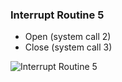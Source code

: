 ### Interrupt Routine 5

- Open (system call 2)
- Close (system call 3)

![Interrupt Routine 5](https://exposnitc.github.io/expos-docs/assets/img/roadmap/open_close.png)
